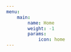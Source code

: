 ```yaml
---
menu:
    main:
        name: Home
        weight: -1
        params:
            icon: home
---
```

